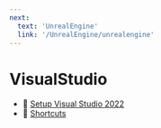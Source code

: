 ```yaml
---
next:
  text: 'UnrealEngine'
  link: '/UnrealEngine/unrealengine'
---
```

# VisualStudio

- 📄 [Setup Visual Studio 2022](/visualStudio/setupVisualStudio)
- 📄 [Shortcuts](/visualStudio/visualStudioShortcuts)